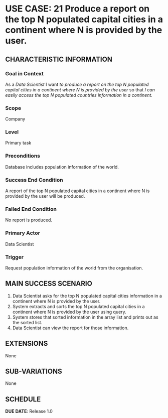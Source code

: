 # USE CASE: 21 Produce a report on the top N populated capital cities in a continent where N is provided by the user.
## CHARACTERISTIC INFORMATION

### Goal in Context

As a *Data Scientist* I want *to produce a report on the top N populated capital cities in a continent where N is provided by the user* so that *I can easily access the top N populated countries information in a continent.*

### Scope

Company

### Level

Primary task

### Preconditions

Database includes population information of the world.

### Success End Condition

A report of the top N populated capital cities in a continent where N is provided by the user will be produced.

### Failed End Condition

No report is produced.

### Primary Actor

Data Scientist

### Trigger

Request population information of the world from the organisation.

## MAIN SUCCESS SCENARIO

1. Data Scientist asks for the top N populated capital cities information in a continent where N is provided by the user.
2. System extracts and sorts the top N populated capital cities in a continent where N is provided by the user using query.
3. System stores that sorted information in the array list and prints out as the sorted list.
4. Data Scientist can view the report for those information.

## EXTENSIONS

None

## SUB-VARIATIONS

None

## SCHEDULE

**DUE DATE**: Release 1.0